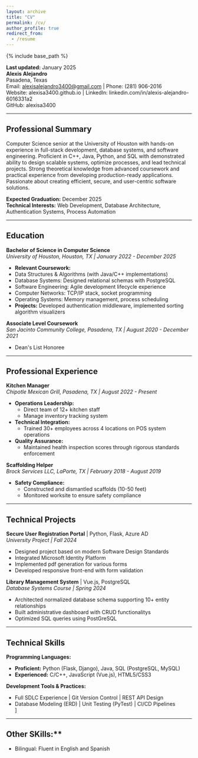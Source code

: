 ```yaml
---
layout: archive
title: "CV"
permalink: /cv/
author_profile: true
redirect_from:
  - /resume
---
```


{% include base_path %}

**Last updated:** January 2025  
**Alexis Alejandro**  
Pasadena, Texas  
Email: alexisalejandro3400@gmail.com | Phone: (281) 906-2016  
Website: alexisa3400.github.io | LinkedIn: linkedin.com/in/alexis-alejandro-6016331a2  
GitHub: alexisa3400  

---

## Professional Summary

Computer Science senior at the University of Houston with hands-on experience in full-stack development, database systems, and software engineering. Proficient in C++, Java, Python, and SQL with demonstrated ability to design scalable systems, optimize processes, and lead technical projects. Strong theoretical knowledge from advanced coursework and practical experience from developing production-ready applications. Passionate about creating efficient, secure, and user-centric software solutions.

**Expected Graduation:** December 2025  
**Technical Interests:** Web Development, Database Architecture, Authentication Systems, Process Automation  

---

## Education

**Bachelor of Science in Computer Science**  
*University of Houston, Houston, TX | January 2022 - December 2025*  
-  **Relevant Coursework:**  
  - Data Structures & Algorithms (with Java/C++ implementations)  
  - Database Systems: Designed relational schemas with PostgreSQL  
  - Software Engineering: Agile development lifecycle experience  
  - Computer Networks: TCP/IP stack, socket programming  
  - Operating Systems: Memory management, process scheduling  
- **Projects:** Developed authentication middleware, implemented sorting algorithm visualizers  

**Associate Level Coursework**  
*San Jacinto Community College, Pasadena, TX | August 2020 - December 2021*  
- Dean's List Honoree  
 

---

## Professional Experience

**Kitchen Manager**  
*Chipotle Mexican Grill, Pasadena, TX | August 2022 - Present*  
- **Operations Leadership:**  
  - Direct team of 12+ kitchen staff  
  - Manage inventory tracking system 
- **Technical Integration:**  
  - Trained 30+ employees across 4 locations on POS system operations  
- **Quality Assurance:**  
  - Maintained health inspection scores through rigorous standards enforcement  

**Scaffolding Helper**  
*Brock Services LLC, LaPorte, TX | February 2018 - August 2019*  
- **Safety Compliance:**  
  - Constructed and dismantled scaffolds (10-50 feet)  
  - Monitored worksite to ensure safety compliance   

---

## Technical Projects

**Secure User Registration Portal** | Python, Flask, Azure AD  
*University Project | Fall 2024*  
- Designed project based on modern Software Design Standards  
- Integrated Microsoft Identity Platform 
- Implemented pdf generation for various forms 
- Developed responsive front-end with form validation 

**Library Management System** | Vue.js, PostgreSQL  
*Database Systems Course | Spring 2024*  
- Architected normalized database schema supporting 10+ entity relationships  
- Built administrative dashboard with CRUD functionalitys  
- Optimized SQL queries using PostGreSQL  

---

## Technical Skills

**Programming Languages:**  
- **Proficient:** Python (Flask, Django), Java, SQL (PostgreSQL, MySQL)  
- **Experienced:** C/C++, JavaScript (Vue.js), HTML5/CSS3  

**Development Tools & Practices:**  
- Full SDLC Experience | Git Version Control | REST API Design  
- Database Modeling (ERD) | Unit Testing (PyTest) | CI/CD Pipelines  
]  

---

## Other SKills:**
- Bilingual: Fluent in English and Spanish  
